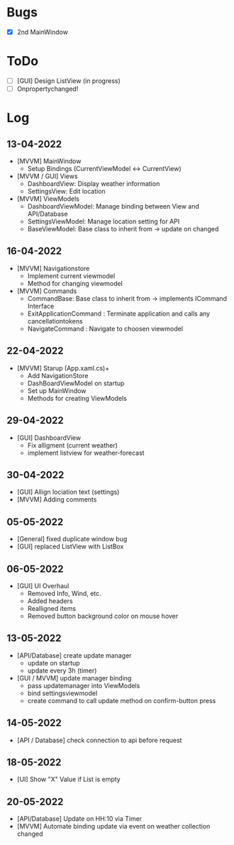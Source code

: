 # Bugs
- [x] 2nd MainWindow 

# ToDo
- [ ] [GUI] Design ListView	(in progress)
- [ ] Onpropertychanged!

# Log
## 13-04-2022 

- [MVVM] MainWindow
  - Setup Bindings (CurrentViewModel <-> CurrentView)
- [MVVM / GUI] Views
  - DashboardView: Display weather information
  - SettingsView: Edit location
- [MVVM] ViewModels
  - DashboardViewModel: Manage binding between View and API/Database
  - SettingsViewModel: Manage location setting for API
  - BaseViewModel: Base class to inherit from -> update on changed


## 16-04-2022

- [MVVM] Navigationstore
  - Implement current viewmodel
  - Method for changing viewmodel
- [MVVM] Commands
  - CommandBase: Base class to inherit from -> implements ICommand Interface
  - ExitApplicationCommand : Terminate application and calls any cancellationtokens
  - NavigateCommand : Navigate to choosen viewmodel


## 22-04-2022

- [MVVM] Starup (App.xaml.cs)+
  - Add NavigationStore
  - DashBoardViewModel on startup
  - Set up MainWindow
  - Methods for creating ViewModels
  
## 29-04-2022

- [GUI] DashboardView
  - Fix alligment (current weather)
  - implement listview for weather-forecast
  

## 30-04-2022

- [GUI] Allign lociation text (settings)
- [MVVM] Adding comments


## 05-05-2022

- [General] fixed duplicate window bug
- [GUI] replaced ListView with ListBox

## 06-05-2022

- [GUI] UI Overhaul
  - Removed Info, Wind, etc.
  - Added headers
  - Realligned items
  - Removed button background color on mouse hover

## 13-05-2022

- [API/Database] create update manager
  - update on startup
  - update every 3h (timer)
- [GUI / MVVM] update manager binding
  - pass updatemanager into ViewModels
  - bind settingsviewmodel
  - create command to call update method on confirm-button press

## 14-05-2022

- [API / Database] check connection to api before request

## 18-05-2022

- [UI] Show "X" Value if List is empty

## 20-05-2022

- [API/Database] Update on HH:10 via Timer
- [MVVM] Automate binding update via event on weather collection changed
